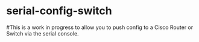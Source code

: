 # serial-config-switch

#This is a work in progress to allow you to push config to a Cisco Router or Switch via the serial console.
